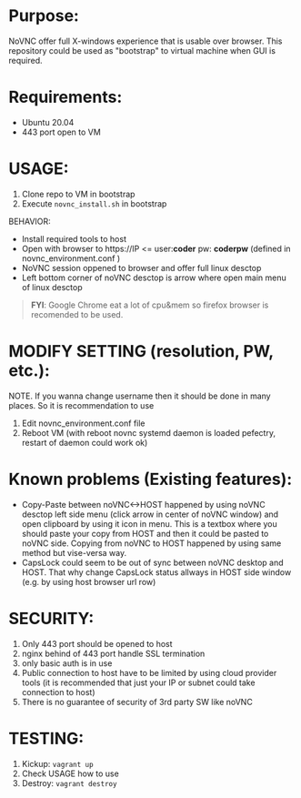 # Purpose:
NoVNC offer full X-windows experience that is usable over browser. This repository could be used as "bootstrap" to virtual machine when GUI is required. 

# Requirements:
- Ubuntu 20.04
- 443 port open to VM

# USAGE:
1. Clone repo to VM in bootstrap
1. Execute `novnc_install.sh` in bootstrap

BEHAVIOR:
* Install required tools to host
* Open with browser to https://IP <= user:**coder** pw: **coderpw** (defined in novnc_environment.conf )
* NoVNC session oppened to browser and offer full linux desctop
* Left bottom corner of noVNC desctop is arrow where open main menu of linux desctop
>**FYI**: Google Chrome eat a lot of cpu&mem so firefox browser is recomended to be used.

# MODIFY SETTING (resolution, PW, etc.):
NOTE. If you wanna change username then it should be done in many places. So it is recommendation to use 
1. Edit novnc_environment.conf file
1. Reboot VM (with reboot novnc systemd daemon is loaded pefectry, restart of daemon could work ok)

# Known problems (Existing features):
* Copy-Paste between noVNC<->HOST happened by using noVNC desctop left side menu (click arrow in center of noVNC window) and open clipboard by using it icon in menu. This is a textbox where you should paste your copy from HOST and then it could be pasted to noVNC side. Copying from noVNC to HOST happened by using same method but vise-versa way.
* CapsLock could seem to be out of sync between noVNC desktop and HOST. That why change CapsLock status allways in HOST side window (e.g. by using host browser url row)

# SECURITY:
1. Only 443 port should be opened to host
1. nginx behind of 443 port handle SSL termination
1. only basic auth is in use
1. Public connection to host have to be limited by using cloud provider tools (it is recommended that just your IP or subnet could take connection to host)
1. There is no guarantee of security of 3rd party SW like noVNC

# TESTING:
1. Kickup: `vagrant up`
1. Check USAGE how to use
1. Destroy: `vagrant destroy`